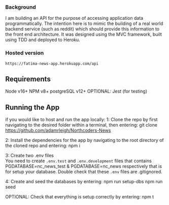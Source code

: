 ### Background
I am building an API for the purpose of accessing application data programmatically. The intention here is to mimic the building of a real world backend service (such as reddit) which should provide this information to the front end architecture.
It was designed using the MVC framework, built using TDD and deployed to Heroku.

### Hosted version 
    https://fatima-news-app.herokuapp.com/api


## Requirements

  Node v16+
  NPM v8+
  postgreSQL v12+
  OPTIONAL: Jest (for testing)

## Running the App

if you would like to host and run the app locally:
  1: Clone the repo by first navigating to the desired folder within a terminal, then entering:
       git clone https://github.com/adamrleigh/Northcoders-News
  
  2: Install the dependencies for the app by navigating to the root directory of the cloned repo and entering:
       npm i
       
  3: Create two .env files      
       You need to create `.env.test` and `.env.development` files that contains PGDATABASE=nc_news_test & PGDATABASE=nc_news respectively that is for                 setup your database.
       Double check that these `.env` files are .gitignored.
       
       
  4: Create and seed the databases by entering:
       npm run setup-dbs
       npm run seed
       
       
  OPTIONAL: Check that everything is setup correctly by entering:
       npm t





